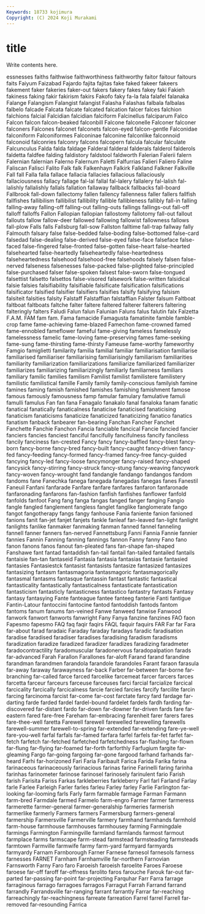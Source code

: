 ```yaml
---
Keywords: 18733 kojimura
Copyright: (C) 2024 Koji Murakami
---
```


# title

Write contents here.



essnesses faiths faithwise faithworthiness faithworthy faitor
faitour faitours faits Faiyum Faizabad Fajardo fajita fajitas fake faked
fakeer fakeers fakement faker fakeries faker-out fakers fakery fakes fakey
faki Fakieh fakiness faking fakir fakirism fakirs Fakofo faky fa-la
fala falafel falanaka Falange Falangism Falangist falangist Falasha Falashas falbala
falbalas falbelo falcade Falcata falcate falcated falcation falcer falces falchion
falchions falcial Falcidian falcidian falciform Falcinellus falciparum Falco Falcon falcon
falcon-beaked falconbill Falcone falconelle Falconer falconer falconers Falcones falconet falconets
falcon-eyed falcon-gentle Falconidae falconiform Falconiformes Falconinae falconine falconlike falconnoid falconoid
falconries falconry falcons falcopern falcula falcular falculate Falcunculus Falda falda
faldage Falderal falderal falderals falderol falderols faldetta faldfee falding faldistory
faldstool faldworth Falerian Falerii falern Falernian falernian Falerno Falernum Faletti
Falfurrias Falieri Faliero Faline Faliscan Falisci Falito Falk falk Falkenhayn
Falkirk Falkland Falkner Falkville Fall fall Falla falla fallace fallacia
fallacies fallacious fallaciously fallaciousness fallacy fallage fal-lal fallal fal-lalery fallalery
fal-lalish fal-lalishly fallalishly fallals fallation fallaway fallback fallbacks fall-board Fallbrook
fall-down fallectomy fallen fallency fallenness faller fallers fallfish fallfishes fallibilism
fallibilist fallibility fallible fallibleness fallibly fall-in falling falling-away falling-off falling-out
falling-outs fallings fallings-out fall-off falloff falloffs Fallon Fallopian fallopian fallostomy
fallotomy fall-out fallout fallouts fallow fallow-deer fallowed fallowing fallowist fallowness
fallows fall-plow Falls falls Fallsburg fall-sow Fallston falltime fall-trap fallway
fally Falmouth falsary false false-bedded false-boding false-bottomed false-card falsedad false-dealing
false-derived false-eyed false-face falseface false-faced false-fingered false-fronted false-gotten false-heart false-hearted
falsehearted false-heartedly falseheartedly false-heartedness falseheartedness falsehood falsehood-free falsehoods falsely falsen
false-nerved falseness falsenesses false-packed false-plighted false-principled false-purchased falser false-spoken falsest
false-sworn false-tongued falsettist falsetto falsettos false-visored falsework false-written falsidical falsie
falsies falsifiability falsifiable falsificate falsification falsifications falsificator falsified falsifier falsifiers
falsifies falsify falsifying falsism falsiteit falsities falsity Falstaff Falstaffian falstaffian
Falster falsum Faltboat faltboat faltboats faltche falter faltere faltered falterer
falterers faltering falteringly falters Faludi Falun falun Falunian Faluns falus
falutin falx Falzetta F.A.M. FAM fam fam. Fama famacide Famagusta
famatinite famble famble-crop fame fame-achieving fame-blazed Famechon fame-crowned famed fame-ennobled
fameflower fameful fame-giving fameless famelessly famelessness famelic fame-loving fame-preserving fames
fame-seeking fame-sung fame-thirsting fame-thirsty Fameuse fame-worthy fameworthy Famgio famiglietti familarity
familia familial familiar familiarisation familiarise familiarised familiariser familiarising familiarisingly familiarism
familiarities familiarity familiarization familiarizations familiarize familiarized familiarizer familiarizes familiarizing familiarizingly
familiarly familiarness familiars familiary familic families familism Familist familist familistere
familistery familistic familistical famille Family family family-conscious familyish famine famines
faming famish famished famishes famishing famishment famose famous famously famousness
famp famular famulary famulative famuli famulli famulus Fan fan fana
Fanagalo fanakalo fanal fanaloka fanam fanatic fanatical fanatically fanaticalness fanaticise
fanaticised fanaticising fanaticism fanaticisms fanaticize fanaticized fanaticizing fanatico fanatics fanatism
fanback fanbearer fan-bearing Fanchan Fancher Fanchet Fanchette Fanchie Fanchon Fancia
fanciable fancical Fancie fancied fancier fanciers fancies fanciest fanciful fancifully
fancifulness fancify fanciless fancily fanciness fan-crested Fancy fancy fancy-baffled fancy-blest
fancy-born fancy-borne fancy-bred fancy-built fancy-caught fancy-driven fancy-fed fancy-feeding fancy-formed fancy-framed
fancy-free fancy-guided fancying fancy-led fancy-loose fancymonger fancy-raised fancy-shaped fancysick fancy-stirring
fancy-struck fancy-stung fancy-weaving fancywork fancy-woven fancy-wrought fand fandangle fandango fandangos
fandom fandoms fane Fanechka fanega fanegada fanegadas fanegas fanes Fanestil
Faneuil Fanfani fanfarade Fanfare fanfare fanfares fanfaron fanfaronade fanfaronading fanfarons
fan-fashion fanfish fanfishes fanflower fanfold fanfolds fanfoot Fang fang fanga
fangas fanged fanger fanging Fangio fangle fangled fanglement fangless fanglet
fanglike fanglomerate fango fangot fangotherapy fangs fangy fanhouse Fania faniente
fanion fanioned fanions fanit fan-jet fanjet fanjets fankle fanleaf fan-leaved
fan-light fanlight fanlights fanlike fanmaker fanmaking fanman fanned fannel fanneling
fannell fanner fanners fan-nerved Fannettsburg Fanni Fannia Fannie fannier fannies
Fannin Fanning fanning fannings fannon Fanny fanny Fano fano fanon
fanons fanos fanout fan-pleated fans fan-shape fan-shaped Fanshawe fant fantad
fantaddish fan-tail fantail fan-tailed fantailed fantails fantaisie fan-tan fantaseid Fantasia
fantasia fantasias fantasie fantasied fantasies Fantasiestck fantasist fantasists fantasize fantasized
fantasizes fantasizing fantasm fantasmagoria fantasmagoric fantasmagorically fantasmal fantasms fantasque fantassin
fantast fantastic fantastical fantasticality fantastically fantasticalness fantasticate fantastication fantasticism fantasticly
fantasticness fantastico fantastry fantasts Fantasy fantasy fantasying Fante fanteague fantee
fanteeg fanterie Fanti fantigue Fantin-Latour fantoccini fantocine fantod fantoddish fantods
fantom fantoms fanum fanums fan-veined Fanwe fanweed fanwise Fanwood fanwork
fanwort fanworts fanwright Fany Fanya fanzine fanzines FAO faon Fapesmo
fapesmo FAQ faq faqir faqirs FAQL faquir faquirs FAR Far
far Fara far-about farad faradaic Faraday faraday faradays faradic faradisation
faradise faradised faradiser faradises faradising faradism faradisms faradization faradize faradized
faradizer faradizes faradizing faradmeter faradocontractility faradomuscular faradonervous faradopalpation farads far-advanced
Farah Farallon Farallones far-aloft Farand farand farandine farandman farandmen farandola
farandole farandoles Farant faraon farasula far-away faraway farawayness far-back Farber
far-between far-borne far-branching far-called farce farced farcelike farcemeat farcer farcers
farces farcetta farceur farceurs farceuse farceuses farci farcial farcialize farcical
farcicality farcically farcicalness farcie farcied farcies farcify farcilite farcin farcing
farcinoma farcist far-come far-cost farctate farcy fard fardage far-darting farde
farded fardel fardel-bound fardelet fardels fardh farding far-discovered far-distant fardo
far-down far-downer far-driven fards fare far-eastern fared fare-free Fareham far-embracing
farenheit farer farers fares fare-thee-well faretta Farewell farewell farewelled farewelling
farewells farewell-summer farewell-to-spring far-extended far-extending fare-ye-well fare-you-well farfal farfals far-famed
farfara farfel farfels far-fet farfet far-fetch farfetch far-fetched farfetched farfetchedness
far-flashing far-flown far-flung far-flying far-foamed far-forth farforthly Farfugium fargite far-gleaming
Fargo far-going fargoing far-gone fargood farhand farhands far-heard Farhi far-horizoned
Fari Faria Faribault Farica Farida Farika farina farinaceous farinaceously farinacious
farinas farine Farinelli faring farinha farinhas farinometer farinose farinosel farinosely
farinulent fario Farish farish Farisita Fariss Farkas farkleberries farkleberry Farl
farl Farland Farlay farle Farlee Farleigh Farler farles farleu Farley
farley Farlie Farlington far-looking far-looming farls Farly farm farmable farmage
Farman Farmann farm-bred Farmdale farmed Farmelo farm-engro Farmer farmer farmeress
farmerette farmer-general farmer-generalship farmeries farmerish farmerlike farmerly Farmers farmers Farmersburg
farmers-general farmership Farmersville Farmerville farmery farmhand farmhands farmhold farm-house farmhouse
farmhouses farmhousey farming Farmingdale farmings Farmington Farmingville farmland farmlands farmost
farmout farmplace farms farmscape farm-stead farmstead farmsteading farmsteads farmtown Farmville
farmwife farmy farm-yard farmyard farmyards farmyardy Farnam Farnborough Farner Farnese
farnesol farnesols farness farnesses FARNET Farnham Farnhamville far-northern Farnovian Farnsworth
Farny Faro faro Faroeish faroeish faroelite Faroes Faroese faroese far-off
faroff far-offness farolito faros farouche Farouk far-out far-parted far-passing far-point
far-projecting Farquhar Farr Farra farrage farraginous farrago farragoes farragos Farragut
Farrah Farrand farrand farrandly Farrandsville far-ranging farrant farrantly Farrar far-reaching
farreachingly far-reachingness farreate farreation Farrel farrel Farrell far-removed far-resounding Farrica
